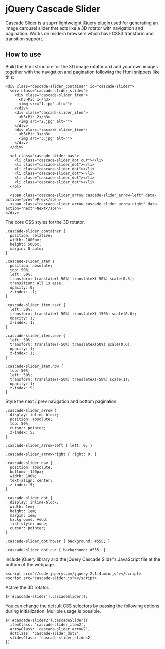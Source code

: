 # jQuery Cascade Slider

Cascade Slider is a super lightweight jQuery plugin used for generating an image carousel slider that acts like a 3D rotator with navigation and pagination. Works on modern browsers which have CSS3 transform and transition support.

## How to use
Build the html structure for the 3D image rotator and add your own images together with the navigation and pagination following the Html snippets like this:

```
<div class="cascade-slider_container" id="cascade-slider">
  <div class="cascade-slider_slides">
    <div class="cascade-slider_item">
      <h3>Pic 1</h3>
      <img src="1.jpg" alt="">
    </div>
    <div class="cascade-slider_item">
      <h3>Pic 2</h3>
      <img src="2.jpg" alt="">
    </div>
    <div class="cascade-slider_item">
      <h3>Pic 3</h3>
      <img src="3.jpg" alt="">
    </div>
  </div>

  <ol class="cascade-slider_nav">
    <li class="cascade-slider_dot cur"></li>
    <li class="cascade-slider_dot"></li>
    <li class="cascade-slider_dot"></li>
    <li class="cascade-slider_dot"></li>
    <li class="cascade-slider_dot"></li>
    <li class="cascade-slider_dot"></li>
  </ol>

  <span class="cascade-slider_arrow cascade-slider_arrow-left" data-action="prev">Prev</span>
  <span class="cascade-slider_arrow cascade-slider_arrow-right" data-action="next">Next</span>
</div>
```

The core CSS styles for the 3D rotator.

```
.cascade-slider_container {
  position: relative;
  width: 1000px;
  height: 500px;
  margin: 0 auto;
}

.cascade-slider_item {
  position: absolute;
  top: 50%;
  left: 50%;
  transform: translateY(-50%) translateX(-50%) scale(0.3);
  transition: all 1s ease;
  opacity: 0;
  z-index: -1;
}

.cascade-slider_item.next {
  left: 50%;
  transform: translateY(-50%) translateX(-150%) scale(0.6);
  opacity: 1;
  z-index: 1;
}

.cascade-slider_item.prev {
  left: 50%;
  transform: translateY(-50%) translateX(50%) scale(0.6);
  opacity: 1;
  z-index: 1;
}

.cascade-slider_item.now {
  top: 50%;
  left: 50%;
  transform: translateY(-50%) translateX(-50%) scale(1);
  opacity: 1;
  z-index: 5;
}
```

Style the next / prev navigation and bottom pagination.

```
.cascade-slider_arrow {
  display: inline-block;
  position: absolute;
  top: 50%;
  cursor: pointer;
  z-index: 5;
}

.cascade-slider_arrow-left { left: 0; }

.cascade-slider_arrow-right { right: 0; }

.cascade-slider_nav {
  position: absolute;
  bottom: -120px;
  width: 100%;
  text-align: center;
  z-index: 5;
}

.cascade-slider_dot {
  display: inline-block;
  width: 1em;
  height: 1em;
  margin: 1em;
  background: #ddd;
  list-style: none;
  cursor: pointer;
}

.cascade-slider_dot:hover { background: #555; }

.cascade-slider_dot.cur { background: #555; }
```

Include jQuery library and the jQuery Cascade Slider's JavaScript file at the bottom of the webpage.

```
<script src="//code.jquery.com/jquery-2.1.4.min.js"></script>
<script src="cascade-slider.js"></script>
```

Active the 3D rotator.

```
$('#cascade-slider').cascadeSlider();
```

You can change the default CSS selectors by passing the following options during initialization.
Multiple usage is possible.
```
$('#cascade-slider2').cascadeSlider({
  itemClass: 'cascade-slider_item2',
  arrowClass: 'cascade-slider_arrow2',
  dotClass: 'cascade-slider_dot2',
  slidesClass: 'cascade-slider_slides2'
});

